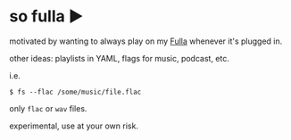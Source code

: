 # so fulla ►

motivated by wanting to always play on my [Fulla](http://schiit.com/products/fulla) whenever it's plugged in.

other ideas: playlists in YAML, flags for music, podcast, etc.

i.e.

```shell
$ fs --flac /some/music/file.flac
```

only `flac` or `wav` files.

experimental, use at your own risk.
